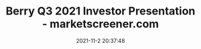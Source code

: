 ---
"title": "Berry Q3 2021 Investor Presentation - marketscreener.com"
"date": "2021-11-2 20:37:48"
"feed_name": "GOOGLENEWSDRILLING"
"feed_website": "https://news.google.com/search?q=drilling%2Bincident&hl=en-US&gl=US&ceid=US:en"
"feed_rss": "https://news.google.com/rss/search?q=drilling%2Bincident&hl=en-US&gl=US&ceid=US:en"
"link": "https://m.marketscreener.com/quote/stock/BERRY-CORPORATION-45081126/news/Berry-Q3-2021-Investor-Presentation-36874922/"
"source": "{'href': 'https://m.marketscreener.com', 'title': 'marketscreener.com'}"
"file": "_posts/2021-1-1-5ddecf3f9e88c96800988fdd50791f67bb2b2709.md"
"accident": "0"
"drilling": "0"
"dead": "0"
"injured": "0"
"arrested": "0"
"place": "unknown place"
"where": "unknown site"
"causes": "unknown"
"place_uri": "unknown place"
---